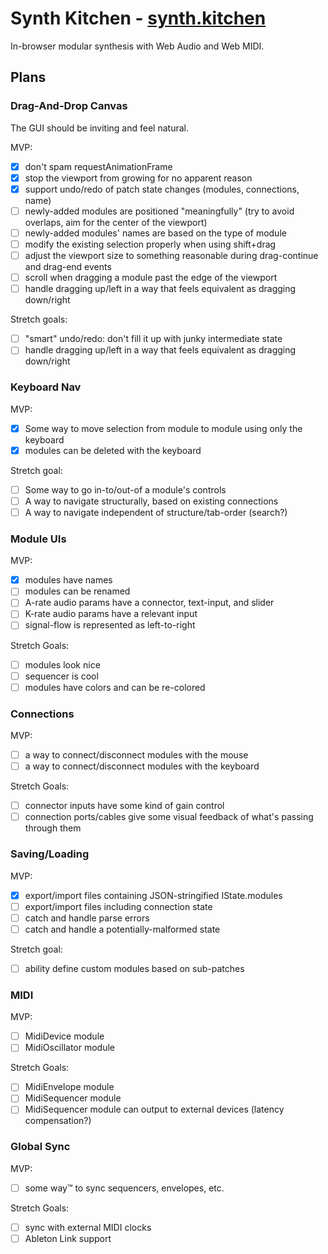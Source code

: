# Synth Kitchen - [synth.kitchen](https://synth.kitchen)

In-browser modular synthesis with Web Audio and Web MIDI.

## Plans

### Drag-And-Drop Canvas

The GUI should be inviting and feel natural.

MVP:

- [x] don't spam requestAnimationFrame
- [x] stop the viewport from growing for no apparent reason
- [x] support undo/redo of patch state changes (modules, connections, name)
- [ ] newly-added modules are positioned "meaningfully" (try to avoid overlaps, aim for the center of the viewport)
- [ ] newly-added modules' names are based on the type of module
- [ ] modify the existing selection properly when using shift+drag
- [ ] adjust the viewport size to something reasonable during drag-continue and drag-end events
- [ ] scroll when dragging a module past the edge of the viewport
- [ ] handle dragging up/left in a way that feels equivalent as dragging down/right

Stretch goals:

- [ ] "smart" undo/redo: don't fill it up with junky intermediate state
- [ ] handle dragging up/left in a way that feels equivalent as dragging down/right

### Keyboard Nav

MVP:

- [x] Some way to move selection from module to module using only the keyboard
- [x] modules can be deleted with the keyboard

Stretch goal:

- [ ] Some way to go in-to/out-of a module's controls
- [ ] A way to navigate structurally, based on existing connections
- [ ] A way to navigate independent of structure/tab-order (search?)

### Module UIs

MVP:

- [x] modules have names
- [ ] modules can be renamed
- [ ] A-rate audio params have a connector, text-input, and slider
- [ ] K-rate audio params have a relevant input
- [ ] signal-flow is represented as left-to-right

Stretch Goals:

- [ ] modules look nice
- [ ] sequencer is cool
- [ ] modules have colors and can be re-colored

### Connections

MVP:

- [ ] a way to connect/disconnect modules with the mouse
- [ ] a way to connect/disconnect modules with the keyboard

Stretch Goals:

- [ ] connector inputs have some kind of gain control
- [ ] connection ports/cables give some visual feedback of what's passing through them

### Saving/Loading

MVP:

- [x] export/import files containing JSON-stringified IState.modules
- [ ] export/import files including connection state
- [ ] catch and handle parse errors
- [ ] catch and handle a potentially-malformed state

Stretch goal:

- [ ] ability define custom modules based on sub-patches

### MIDI

MVP:

- [ ] MidiDevice module
- [ ] MidiOscillator module

Stretch Goals:

- [ ] MidiEnvelope module
- [ ] MidiSequencer module
- [ ] MidiSequencer module can output to external devices (latency compensation?)

### Global Sync

MVP:

- [ ] some way™️ to sync sequencers, envelopes, etc.

Stretch Goals:

- [ ] sync with external MIDI clocks
- [ ] Ableton Link support
